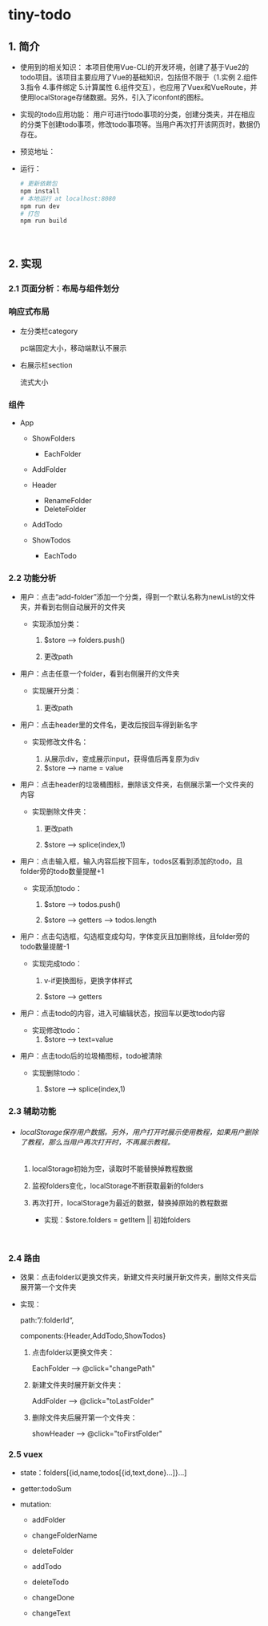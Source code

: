 # tiny-todo
## 1. 简介

- 使用到的相关知识：
    本项目使用Vue-CLI的开发环境，创建了基于Vue2的todo项目。该项目主要应用了Vue的基础知识，包括但不限于（1.实例 2.组件 3.指令 4.事件绑定 5.计算属性 6.组件交互），也应用了Vuex和VueRoute，并使用localStorage存储数据。另外，引入了iconfont的图标。

- 实现的todo应用功能：
    用户可进行todo事项的分类，创建分类夹，并在相应的分类下创建todo事项，修改todo事项等。当用户再次打开该网页时，数据仍存在。

- 预览地址：

- 运行：
    ```bash
    # 更新依赖包
    npm install
    # 本地运行 at localhost:8080
    npm run dev
    # 打包
    npm run build
    ```
<br/>

## 2. 实现

### 2.1 页面分析：布局与组件划分

### 响应式布局

- 左分类栏category

  pc端固定大小，移动端默认不展示

- 右展示栏section

  流式大小

### 组件

- App

  - ShowFolders

    - EachFolder
  - AddFolder
  - Header

    - RenameFolder
    - DeleteFolder
  - AddTodo
  - ShowTodos

    - EachTodo



### 2.2 功能分析

- 用户：点击“add-folder”添加一个分类，得到一个默认名称为newList的文件夹，并看到右侧自动展开的文件夹

  - 实现添加分类：

    1. $store --> folders.push()

    2. 更改path

- 用户：点击任意一个folder，看到右侧展开的文件夹

  - 实现展开分类：

    1. 更改path
- 用户：点击header里的文件名，更改后按回车得到新名字

  - 实现修改文件名：

    1. 从展示div，变成展示input，获得值后再复原为div
    2. $store --> name = value

- 用户：点击header的垃圾桶图标，删除该文件夹，右侧展示第一个文件夹的内容

  - 实现删除文件夹：

    1. 更改path

    2. $store --> splice(index,1)

- 用户：点击输入框，输入内容后按下回车，todos区看到添加的todo，且folder旁的todo数量提醒+1

  - 实现添加todo：

    1. $store --> todos.push()

    2. $store --> getters --> todos.length

- 用户：点击勾选框，勾选框变成勾勾，字体变灰且加删除线，且folder旁的todo数量提醒-1

  - 实现完成todo：

    1. v-if更换图标，更换字体样式

    2. $store --> getters

- 用户：点击todo的内容，进入可编辑状态，按回车以更改todo内容

  - 实现修改todo：
    1. $store --> text=value

- 用户：点击todo后的垃圾桶图标，todo被清除

  - 实现删除todo：

    1. $store --> splice(index,1)



### 2.3 辅助功能

- ###### localStorage保存用户数据。另外，用户打开时展示使用教程，如果用户删除了教程，那么当用户再次打开时，不再展示教程。

  1. localStorage初始为空，读取时不能替换掉教程数据

  2. 监视folders变化，localStorage不断获取最新的folders

  3. 再次打开，localStorage为最近的数据，替换掉原始的教程数据

     - 实现：$store.folders = getItem || 初始folders

       ​			

### 2.4 路由

- 效果：点击folder以更换文件夹，新建文件夹时展开新文件夹，删除文件夹后展开第一个文件夹

- 实现：

  path:”/:folderId“,

  components:{Header,AddTodo,ShowTodos}

  1. 点击folder以更换文件夹：

     EachFolder --> @click="changePath"

  2. 新建文件夹时展开新文件夹：

     AddFolder --> @click="toLastFolder"

  3. 删除文件夹后展开第一个文件夹：

     showHeader --> @click="toFirstFolder"



### 2.5 vuex

- state：folders[{id,name,todos[{id,text,done}...]}...]

- getter:todoSum

- mutation:

  - addFolder

  - changeFolderName

  - deleteFolder

  - addTodo

  - deleteTodo

  - changeDone

  - changeText

    
